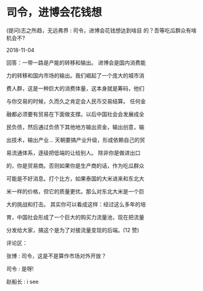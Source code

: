 # 司令，进博会花钱想

(提问)志之所趋，无远弗界 : 司令，进博会花钱想达到啥目 的？吾等吃瓜群众有啥机会不?

2018-11-04

回答：一带一路是产能的转移和输出。 进博会是国内消费能

力的转移和国内市场的输出。我们崛起了一个庞大的城市消

费人群，这是一种巨大的消费体量，这本身就是筹码，他们

与你交易的时候，久而久之肯定会人民币交易结算。 任何金

融都必须要有贸易在下面做支撑。以后中国社会会发展成全

民负债，然后通过负债下其他地方输出资金，输出创意，输

出技术，输出产业... 天朝要搞产业升级，形成依赖自己的贸

易流通体系，逐级把低端的让给别人。 除非你是做进出口

的，你是贸易商。否则如果你是生产商的话，作为吃瓜群众

可能是不好消息。打个比方，如果泰国的大米进来和东北大

米一样的价格，但它的质量更优。那么对东北大米是一个巨

大的挑战和打击。 其实你可以看成这样：经过这么多年的培

育，中国社会形成了一个巨大的购买力流量池，现在把流量

分发给大家，搞这个是为了对接流量变现的后端。(12 赞)

评论区：

张博 : 司令，这是不是算作市场对外开放？

司令 : 是呀!

赵船长 : i see